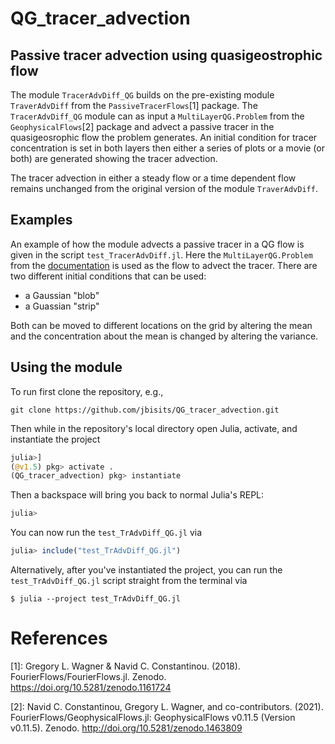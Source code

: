 # QG_tracer_advection

## Passive tracer advection using quasigeostrophic flow

The module `TracerAdvDiff_QG` builds on the pre-existing module `TraverAdvDiff` from the `PassiveTracerFlows`[1] package.
The `TracerAdvDiff_QG` module can as input a `MultiLayerQG.Problem` from the `GeophysicalFlows`[2] package and advect a passive tracer in the quasigeosrophic flow the problem generates.
An initial condition for tracer concentration is set in both layers then either a series of plots or a movie (or both) are generated showing the tracer advection.

The tracer advection in either a steady flow or a time dependent flow remains unchanged from the original version of the module `TraverAdvDiff`.

## Examples

An example of how the module advects a passive tracer in a QG flow is given in the script `test_TracerAdvDiff.jl`. 
Here the `MultiLayerQG.Problem` from the [documentation](https://fourierflows.github.io/GeophysicalFlowsDocumentation/stable/generated/multilayerqg_2layer/) is used as the flow to advect the tracer.
There are two different initial conditions that can be used:
* a Gaussian "blob"
* a Guassian "strip"

Both can be moved to different locations on the grid by altering the mean and the concentration about the mean is changed by altering the variance.

## Using the module

To run first clone the repository, e.g.,

```
git clone https://github.com/jbisits/QG_tracer_advection.git
```

Then while in the repository's local directory open Julia, activate, and instantiate the project

```julia
julia>]
(@v1.5) pkg> activate .
(QG_tracer_advection) pkg> instantiate
```

Then a backspace will bring you back to normal Julia's REPL:
```julia
julia>
```

You can now run the `test_TrAdvDiff_QG.jl` via
```julia
julia> include("test_TrAdvDiff_QG.jl")
```

Alternatively, after you've instantiated the project, you can run the `test_TrAdvDiff_QG.jl` script straight from the terminal via

```
$ julia --project test_TrAdvDiff_QG.jl
```
# References
[1]: Gregory L. Wagner & Navid C. Constantinou. (2018). FourierFlows/FourierFlows.jl. Zenodo. https://doi.org/10.5281/zenodo.1161724

[2]: Navid C. Constantinou, Gregory L. Wagner, and co-contributors. (2021). FourierFlows/GeophysicalFlows.jl: GeophysicalFlows v0.11.5 (Version v0.11.5). Zenodo. http://doi.org/10.5281/zenodo.1463809
